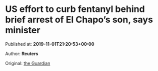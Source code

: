 
# US effort to curb fentanyl behind brief arrest of El Chapo’s son, says minister

Published at: **2019-11-01T21:20:53+00:00**

Author: **Reuters**

Original: [the Guardian](https://www.theguardian.com/world/2019/nov/01/el-chapo-son-arrest-ovidio-guzman-fentanyl-sinaloa-cartel)


